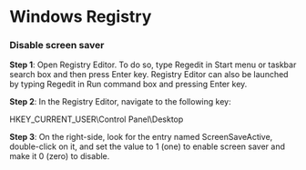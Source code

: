 # Windows Registry
### Disable screen saver
__Step 1__: Open Registry Editor. To do so, type Regedit in Start menu or taskbar search box and then press Enter key. Registry Editor can also be launched by typing Regedit in Run command box and pressing Enter key.

__Step 2__: In the Registry Editor, navigate to the following key:

HKEY_CURRENT_USER\Control Panel\Desktop

__Step 3__: On the right-side, look for the entry named ScreenSaveActive, double-click on it, and set the value to 1 (one) to enable screen saver and make it 0 (zero) to disable.

